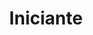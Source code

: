 ---
title : "Iniciante"
description : "Projeto de fácil compreensão para um programador iniciante"
---